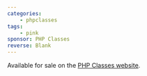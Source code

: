 ```yaml
---
categories:
    - phpclasses
tags:
    - pink
sponsor: PHP Classes
reverse: Blank
---
```

Available for sale on the [PHP Classes website](https://www.phpclasses.org/shop/category/ms/).
